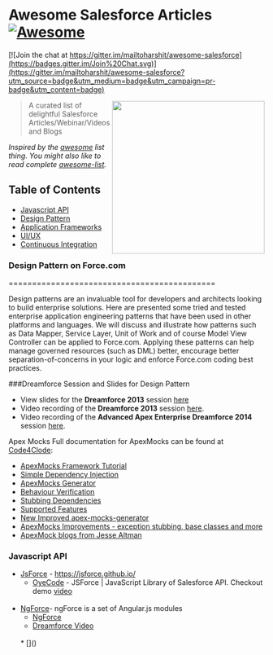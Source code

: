 # Awesome Salesforce Articles  [![Awesome](https://cdn.rawgit.com/sindresorhus/awesome/d7305f38d29fed78fa85652e3a63e154dd8e8829/media/badge.svg)](https://github.com/sindresorhus/awesome)

[![Join the chat at https://gitter.im/mailtoharshit/awesome-salesforce](https://badges.gitter.im/Join%20Chat.svg)](https://gitter.im/mailtoharshit/awesome-salesforce?utm_source=badge&utm_medium=badge&utm_campaign=pr-badge&utm_content=badge)

[<img src="https://login.salesforce.com/img/logo190.png" align="right" width="300">](http://login.salesforce.com)

> A curated list of delightful Salesforce Articles/Webinar/Videos and Blogs

*Inspired by the [awesome](https://github.com/sindresorhus/awesome) list thing. You might also like to read complete [awesome-list](https://github.com/sindresorhus/awesome).*

## Table of Contents  
  * [Javascript API](#api)
  * [Design Pattern](#design-pattern-in-on-forcecom)
  * [Application Frameworks](#application-frameworks)
  * [UI/UX](#application-templates)
  * [Continuous Integration](#continuous-integration)

### Design Pattern on Force.com 
============================================

Design patterns are an invaluable tool for developers and architects looking to build enterprise solutions. Here are presented some tried and tested enterprise application engineering patterns that have been used in other platforms and languages. We will discuss and illustrate how patterns such as Data Mapper, Service Layer, Unit of Work and of course Model View Controller can be applied to Force.com. Applying these patterns can help manage governed resources (such as DML) better, encourage better separation-of-concerns in your logic and enforce Force.com coding best practices.

###Dreamforce Session and Slides for Design Pattern
- View slides for the **Dreamforce 2013** session [here](https://docs.google.com/file/d/0B6brfGow3cD8RVVYc1dCX2s0S1E/edit) 
- Video recording of the **Dreamforce 2013** session [here](http://www.youtube.com/watch?v=qlq46AEAlLI).
- Video recording of the **Advanced Apex Enterprise Dreamforce 2014** session [here](http://dreamforce.vidyard.com/watch/7QtP2628KmtXfmiwI-7B1w%20).

Apex Mocks Full documentation for ApexMocks can be found at [Code4Clode](http://code4cloud.wordpress.com/):
* [ApexMocks Framework Tutorial](http://code4cloud.wordpress.com/2014/05/06/apexmocks-framework-tutorial/)
* [Simple Dependency Injection](http://code4cloud.wordpress.com/2014/05/09/simple-dependency-injection/)
* [ApexMocks Generator](http://code4cloud.wordpress.com/2014/05/15/using-apex-mocks-generator-to-create-mock-class-definitions/)
* [Behaviour Verification](http://code4cloud.wordpress.com/2014/05/15/writing-behaviour-verification-unit-tests/)
* [Stubbing Dependencies](http://code4cloud.wordpress.com/2014/05/15/stubbing-dependencies-in-a-unit-test/)
* [Supported Features](http://code4cloud.wordpress.com/2014/05/15/apexmocks-supported-features/)
* [New Improved apex-mocks-generator](http://code4cloud.wordpress.com/2014/06/27/new-improved-apex-mocks-generator/)
* [ApexMocks Improvements - exception stubbing, base classes and more](http://code4cloud.wordpress.com/2014/11/05/apexmocks-improvements-exception-stubbing-inner-interfaces-and-mock-base-classes/) <br/>
* [ApexMock blogs from Jesse Altman](http://jessealtman.com/tag/apexmocks/)


### Javascript API
* [JsForce](https://jsforce.github.io/) - https://jsforce.github.io/
  * [OyeCode](http://www.oyecode.com/2014/02/jsforce-javascript-library-of.html) - JSForce | JavaScript Library of Salesforce API. Checkout demo [video](https://www.youtube.com/watch?v=TQs8Tc9zELI)
  <br/>
* [NgForce](http://noeticpenguin.github.io/ngForce/)- ngForce is a set of Angular.js modules <br/>
  * [NgForce](https://developer.salesforce.com/blogs/developer-relations/2013/05/angularjs-and-ngforce-more-fun-in-the-javascript-playground.html) 
  * [Dreamforce Video](https://www.youtube.com/watch?v=11OUWMgMVOc)
  <br/>
  * []()
